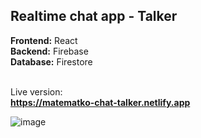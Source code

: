<h2>Realtime chat app - Talker</h2>
<b>Frontend:</b> React <br/>
<b>Backend:</b> Firebase  <br/>
<b>Database:</b> Firestore  <br/> <br/>


Live version: <br/>
<strong> https://matematko-chat-talker.netlify.app </strong>

![image](https://user-images.githubusercontent.com/99608089/155839212-1342dcc9-a2d8-472f-b07d-260751d7b493.png)
